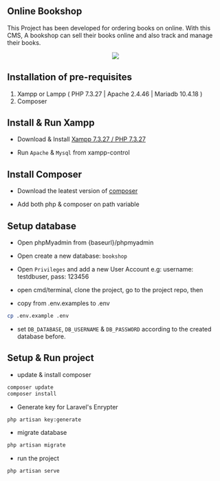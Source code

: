 ## Online Bookshop  
This Project has been developed for ordering books on online. With this CMS, A bookshop can sell their books online and also track and manage their books.

<p align="center">
  <img src="https://media.giphy.com/media/RkZupyHYaQSKYV1gcq/giphy.gif" />
</p>

## Installation of pre-requisites

1. Xampp or Lampp ( PHP 7.3.27 | Apache 2.4.46 | Mariadb 10.4.18 ) 
2. Composer 

## Install & Run Xampp
* Download & Install [Xampp 7.3.27 / PHP 7.3.27](https://www.apachefriends.org/xampp-files/7.3.27/xampp-windows-x64-7.3.27-1-VC15-installer.exe)

* Run `Apache` & `Mysql` from xampp-control

## Install Composer
* Download the leatest version of [composer](https://getcomposer.org/download/)

* Add both php & composer on path variable

## Setup database
* Open phpMyadmin from {baseurl}/phpmyadmin

* Open create a new database: `bookshop`

* Open `Privileges` and add a new User Account e.g: username: testdbuser, pass: 123456 

* open cmd/terminal, clone the project, go to the project repo, then
* copy from .env.examples to .env
```sh
cp .env.example .env
```

* set `DB_DATABASE`, `DB_USERNAME` & `DB_PASSWORD` according to the created database before.


## Setup & Run project
* update & install composer
```sh
composer update
composer install
```

* Generate key for Laravel's Enrypter
```sh
php artisan key:generate
```

* migrate database
```sh
php artisan migrate
```

* run the project 
```sh
php artisan serve
```
